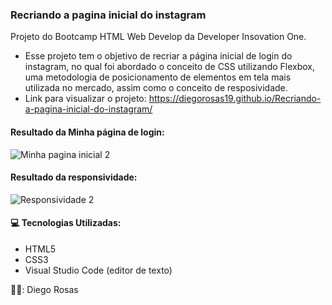 ### Recriando a pagina inicial do instagram
Projeto do Bootcamp HTML Web Develop da Developer Insovation One.
 - Esse projeto tem o objetivo de recriar a página inicial de login do instagram, no qual foi abordado o conceito de CSS utilizando Flexbox, uma metodologia de posicionamento de elementos em tela mais utilizada no mercado, assim como o conceito de resposividade.
 - Link para visualizar o projeto: https://diegorosas19.github.io/Recriando-a-pagina-inicial-do-instagram/

#### Resultado da Minha página de login:
![Minha pagina inicial 2](https://user-images.githubusercontent.com/52979798/115138261-64b61c80-a001-11eb-84a1-c01f5d2f9c2c.PNG)


#### Resultado da responsividade:
![Responsividade 2](https://user-images.githubusercontent.com/52979798/115138374-1d7c5b80-a002-11eb-8735-dc3bcd4e5b51.PNG)



#### :computer: Tecnologias Utilizadas:

- HTML5
- CSS3
- Visual Studio Code (editor de texto)

👨‍💻: Diego Rosas


